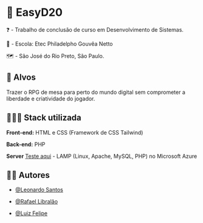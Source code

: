 # 🎲 EasyD20

❓ - Trabalho de conclusão de curso em Desenvolvimento de Sistemas.

🚌 - Escola: Etec Philadelpho Gouvêa Netto

🗺 - São José do Rio Preto, São Paulo.


## 🎯 Alvos 

Trazer o RPG de mesa para perto do mundo digital sem comprometer a liberdade e criatividade do jogador.


## 👩🏽‍💻 Stack utilizada

**Front-end:** HTML e CSS (Framework de CSS Tailwind)

**Back-end:** PHP

**Server** [Teste aqui](http://74.235.232.61) - LAMP (Linux, Apache, MySQL, PHP) no Microsoft Azure


## 🧑🏽 Autores

- [@Leonardo Santos](https://github.com/MeChamaDeCarinha/)

- [@Rafael Libralão](https://github.com/rafaellibralao)

- [@Luiz Felipe](https://github.com/LuizFelipe512)
